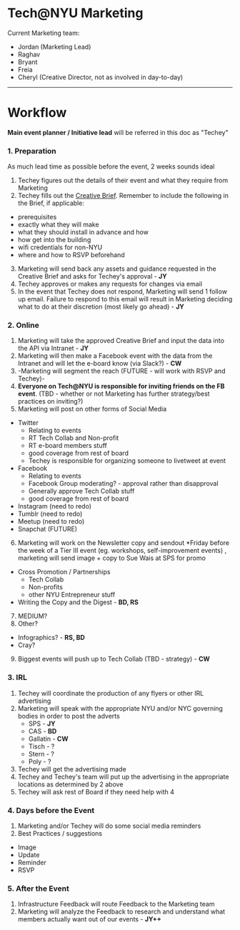 # Tech@NYU Marketing

Current Marketing team:

- Jordan (Marketing Lead)
- Raghav
- Bryant
- Freia
- Cheryl (Creative Director, not as involved in day-to-day)

----

# Workflow

**Main event planner / Initiative lead** will be referred in this doc as "Techey"

### 1. Preparation

As much lead time as possible before the event, 2 weeks sounds ideal

1. Techey figures out the details of their event and what they require from Marketing
2. Techey fills out the [Creative Brief](https://docs.google.com/forms/d/1fMny8cb3APT8g9joTy34zQ1EwI8adsAV1_QOgpUGImE/). Remember to include the following in the Brief, if applicable:
  - prerequisites
  - exactly what they will make
  - what they should install in advance and how
  - how get into the building
  - wifi credentials for non-NYU
  - where and how to RSVP beforehand
3. Marketing will send back any assets and guidance requested in the Creative Brief and asks for Techey's approval - **JY**
4. Techey approves or makes any requests for changes via email
5. In the event that Techey does not respond, Marketing will send 1 follow up email. Failure to respond to this email will result in Marketing deciding what to do at their discretion (most likely go ahead) - **JY**

### 2. Online

1. Marketing will take the approved Creative Brief and input the data into the API via Intranet - **JY**
2. Marketing will then make a Facebook event with the data from the Intranet and will let the e-board know (via Slack?) - **CW**
3. -Marketing will segment the reach (FUTURE - will work with RSVP and Techey)-
4. **Everyone on Tech@NYU is responsible for inviting friends on the FB event**. (TBD - whether or not Marketing has further strategy/best practices on inviting?)
5. Marketing will post on other forms of Social Media
  - Twitter
    - Relating to events
    - RT Tech Collab and Non-profit
    - RT e-board members stuff
    - good coverage from rest of board
    - Techey is responsible for organizing someone to livetweet at event
  - Facebook
    - Relating to events
    - Facebook Group moderating? - approval rather than disapproval
    - Generally approve Tech Collab stuff
    - good coverage from rest of board
  - Instagram (need to redo)
  - Tumblr (need to redo)
  - Meetup (need to redo)
  - Snapchat (FUTURE)
6. Marketing will work on the Newsletter copy and sendout
*Friday before the week of a Tier III event (eg. workshops, self-improvement events) , marketing will send image + copy to Sue Wais at SPS for promo
  - Cross Promotion / Partnerships
    - Tech Collab
    - Non-profits
    - other NYU Entrepreneur stuff
  - Writing the Copy and the Digest - **BD, RS**
7. MEDIUM?
8. Other?
  - Infographics? - **RS, BD**
  - Cray?
9. Biggest events will push up to Tech Collab (TBD - strategy) - **CW**

### 3. IRL

1. Techey will coordinate the production of any flyers or other IRL advertising
2. Marketing will speak with the appropriate NYU and/or NYC governing bodies in order to post the adverts
   - SPS - **JY**
   - CAS - **BD**
   - Gallatin - **CW**
   - Tisch - ?
   - Stern - ?
   - Poly - ?
3. Techey will get the advertising made
4. Techey and Techey's team will put up the advertising in the appropriate locations as determined by 2 above
5. Techey will ask rest of Board if they need help with 4

### 4. Days before the Event

1. Marketing and/or Techey will do some social media reminders
2. Best Practices / suggestions
  - Image
  - Update
  - Reminder
  - RSVP
  
### 5. After the Event

1. Infrastructure Feedback will route Feedback to the Marketing team
2. Marketing will analyze the Feedback to research and understand what members actually want out of our events - **JY++**
